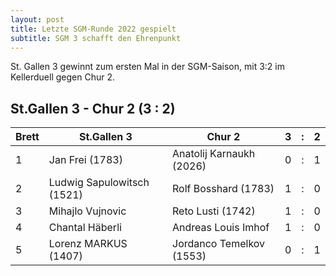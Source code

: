 ```yaml
---
layout: post
title: Letzte SGM-Runde 2022 gespielt
subtitle: SGM 3 schafft den Ehrenpunkt
---
```


St. Gallen 3 gewinnt zum ersten Mal in der SGM-Saison, mit 3:2 im Kellerduell gegen Chur 2.

## St.Gallen 3 - Chur 2 (3 : 2)

| Brett | St.Gallen 3                | Chur 2                   |   3 |  :  | 2   |
| ----- | -------------------------- | ------------------------ | --: | :-: | :-- |
| 1     | Jan Frei (1783)            | Anatolij Karnaukh (2026) |   0 |  :  | 1   |
| 2     | Ludwig Sapulowitsch (1521) | Rolf Bosshard (1783)     |   1 |  :  | 0   |
| 3     | Mihajlo Vujnovic           | Reto Lusti (1742)        |   1 |  :  | 0   |
| 4     | Chantal Häberli            | Andreas Louis Imhof      |   1 |  :  | 0   |
| 5     | Lorenz MARKUS (1407)       | Jordanco Temelkov (1553) |   0 |  :  | 1   |
